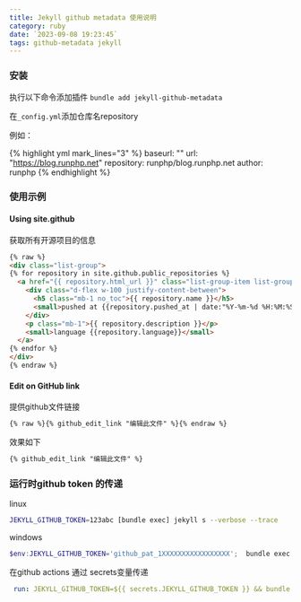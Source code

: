 ```yaml
---
title: Jekyll github metadata 使用说明
category: ruby
date: `2023-09-08 19:23:45`
tags: github-metadata jekyll
---
```


### 安装
执行以下命令添加插件
`bundle add jekyll-github-metadata`

在`_config.yml`添加仓库名repository

例如：

{% highlight yml mark_lines="3" %}
baseurl: ""
url: "https://blog.runphp.net"
repository: runphp/blog.runphp.net
author: runphp
{% endhighlight %}

###  使用示例

#### Using site.github

获取所有开源项目的信息
```html
{% raw %}
<div class="list-group">
{% for repository in site.github.public_repositories %}
  <a href="{{ repository.html_url }}" class="list-group-item list-group-item-action" aria-current="true">
    <div class="d-flex w-100 justify-content-between">
      <h5 class="mb-1 no_toc">{{ repository.name }}</h5>
      <small>pushed at {{repository.pushed_at | date:"%Y-%m-%d %H:%M:%S"}}</small>
    </div>
    <p class="mb-1">{{ repository.description }}</p>
    <small>language {{repository.language}}</small>
  </a>
{% endfor %}
</div>
{% endraw %}
```

#### Edit on GitHub link

提供github文件链接


```html
{% raw %}{% github_edit_link "编辑此文件" %}{% endraw %}
```

效果如下

```html
{% github_edit_link "编辑此文件" %}
```


### 运行时github token 的传递

linux

```sh
JEKYLL_GITHUB_TOKEN=123abc [bundle exec] jekyll s --verbose --trace
```

windows 

```powershell
$env:JEKYLL_GITHUB_TOKEN='github_pat_1XXXXXXXXXXXXXXXXX';  bundle exec jekyll s --verbose --trace
```

在github actions 通过 secrets变量传递

```yml
 run: JEKYLL_GITHUB_TOKEN=${{ secrets.JEKYLL_GITHUB_TOKEN }} && bundle exec jekyll build --verbose --trace
```